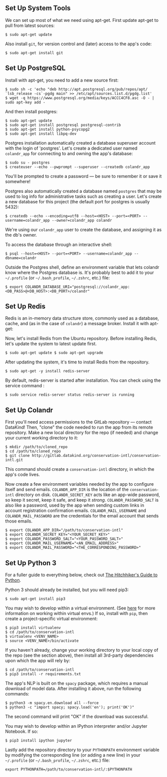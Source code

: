 ## Set Up System Tools

We can set up most of what we need using apt-get. First update apt-get to pull from latest sources:

```
$ sudo apt-get update
```

Also install `git`, for version control and (later) access to the app's code:

```
$ sudo apt-get install git
```


## Set Up PostgreSQL

Install with apt-get, you need to add a new source first:

```
$ sudo sh -c 'echo "deb http://apt.postgresql.org/pub/repos/apt/ `lsb_release -cs`-pgdg main" >> /etc/apt/sources.list.d/pgdg.list'
$ wget -q https://www.postgresql.org/media/keys/ACCC4CF8.asc -O - | sudo apt-key add -
```

And then install postgres:

```
$ sudo apt-get update
$ sudo apt-get install postgresql postgresql-contrib
$ sudo apt-get install python-psycopg2
$ sudo apt-get install libpq-dev
```

Postgres installation automatically created a database superuser account with the login of 'postgres'. Let's create a dedicated user named `colandr_app` for connecting to and owning the app's database:

```
$ sudo su - postgres
$ createuser --echo --pwprompt --superuser --createdb colandr_app
```

You'll be prompted to create a password — be sure to remember it or save it somewhere!

Postgres also automatically created a database named `postgres` that may be used to log info for administrative tasks such as creating a user. Let's create a new database for this project (the default port for postgres is usually 5432):

```
$ createdb --echo --encoding=utf8 --host=<HOST> --port=<PORT> --username=colandr_app --owner=colandr_app colandr 
```

We're using our `colandr_app` user to create the database, and assigning it as the db's owner.

To access the database through an interactive shell:

```
$ psql --host=<HOST> --port=<PORT> --username=colandr_app --dbname=colandr
```

Outside the Postgres shell, define an environment variable that lets colandr know where the Postgres database is. It's probably best to add it to your `~/.profile` (or `~/.bash_profile`, `~/.zshrc`, etc.) file:

```
$ export COLANDR_DATABASE_URI="postgresql://colandr_app:<DB_PASS>@<DB_HOST>:<DB_PORT>/colandr"
```


## Set Up Redis

Redis is an in-memory data structure store, commonly used as a database, cache, and (as in the case of `colandr`) a message broker. Install it with apt-get:

Now, let's install Redis from the Ubuntu repository. Before installing Redis, let's update the system to latest update first.

```
$ sudo apt-get update $ sudo apt-get upgrade
```

After updating the system, it's time to install Redis from the repository.

```
$ sudo apt-get -y install redis-server
``` 
By default, redis-server is started after installation. You can check using the service command :

```
$ sudo service redis-server status redis-server is running
```

## Set Up Colandr

First you'll need access permissions to the GitLab repository — contact DataKind! Then, "clone" the code needed to run the app from its remote repository. Make a new local directory for the repo (if needed) and change your current working directory to it:

```
$ mkdir /path/to/cloned_repo
$ cd /path/to/cloned_repo
$ git clone http://gitlab.datakind.org/conservation-intl/conservation-intl.git
```

This command should create a `conservation-intl` directory, in which the app's code lives.

Now create a few environment variables needed by the app to configure itself and send emails. `COLANDR_APP_DIR` is the location of the `conservation-intl` directory on disk. `COLANDR_SECRET_KEY` acts like an app-wide password, so keep it secret, keep it safe, and keep it _strong_. `COLANDR_PASSWORD_SALT` is also like a password, used by the app when sending custom links in account registration confirmation emails. `COLANDR_MAIL_USERNAME` and `COLANDR_MAIL_PASSWORD` are the credentials for the email account that sends those emails.

```
$ export COLANDR_APP_DIR="/path/to/conservation-intl"
$ export COLANDR_SECRET_KEY="<YOUR_SECRET_KEY>"
$ export COLANDR_PASSWORD_SALT="<YOUR_PASSWORD_SALT>"
$ export COLANDR_MAIL_USERNAME="<AN_EMAIL_ADDRESS>"
$ export COLANDR_MAIL_PASSWORD="<THE_CORRESPONDING_PASSWORD>"
```


## Set Up Python 3

For a fuller guide to everything below, check out [The Hitchhiker's Guide to Python](http://docs.python-guide.org/en/latest/).

Python 3 should already be installed, but you will need pip3:

```
$ sudo apt-get install pip3
```

You may wish to develop within a virtual environment. (See [here](http://docs.python-guide.org/en/latest/dev/virtualenvs/?highlight=virtualenv) for more information on working within virtual envs.) If so, install with `pip`, then create a project-specific virtual environment:

```
$ pip3 install virtualenv
$ cd /path/to/conservation-intl
$ virtualenv <VENV_NAME>
$ source <VENV_NAME>/bin/activate
```

If you haven't already, change your working directory to your local copy of the repo (see the section above), then install all 3rd-party dependencies upon which the app will rely by:

```
$ cd /path/to/conservation-intl
$ pip3 install -r requirements.txt
```

The app's NLP is built on the `spacy` package, which requires a manual download of model data. After installing it above, run the following commands:

```
$ python3 -m spacy.en.download all --force
$ python3 -c "import spacy; spacy.load('en'); print('OK')"
```

The second command will print "OK" if the download was successful.

You may wish to develop within an IPython interpreter and/or Jupyter Notebook. If so:

```
$ pip3 install ipython jupyter
```

Lastly add the repository directory to your `PYTHONPATH` environment variable by modifying the corresponding line (or adding a new line) in your `~/.profile` (or `~/.bash_profile`, `~/.zshrc`, etc.) file:

```
export PYTHONPATH=/path/to/conservation-intl/:$PYTHONPATH
```
